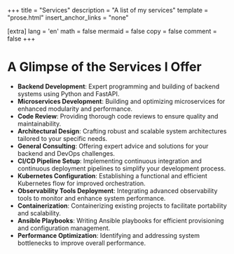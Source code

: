 +++
title = "Services"
description = "A list of my services"
template = "prose.html"
insert_anchor_links = "none"

[extra]
lang = 'en'
math = false
mermaid = false
copy = false
comment = false
+++


# A Glimpse of the Services I Offer

- **Backend Development**: Expert programming and building of backend systems using Python and FastAPI.
- **Microservices Development**: Building and optimizing microservices for enhanced modularity and performance.
- **Code Review**: Providing thorough code reviews to ensure quality and maintainability.
- **Architectural Design**: Crafting robust and scalable system architectures tailored to your specific needs.
- **General Consulting**: Offering expert advice and solutions for your backend and DevOps challenges.
- **CI/CD Pipeline Setup**: Implementing continuous integration and continuous deployment pipelines to simplify your development process.
- **Kubernetes Configuration**: Establishing a functional and efficient Kubernetes flow for improved orchestration.
- **Observability Tools Deployment**: Integrating advanced observability tools to monitor and enhance system performance.
- **Containerization**: Containerizing existing projects to facilitate portability and scalability.
- **Ansible Playbooks**: Writing Ansible playbooks for efficient provisioning and configuration management.
- **Performance Optimization**: Identifying and addressing system bottlenecks to improve overall performance.